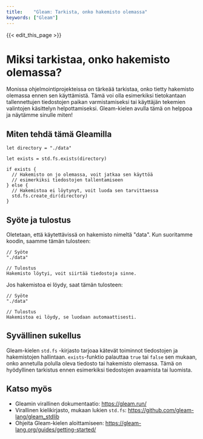 ```yaml
---
title:    "Gleam: Tarkista, onko hakemisto olemassa"
keywords: ["Gleam"]
---
```


{{< edit_this_page >}}

# Miksi tarkistaa, onko hakemisto olemassa? 

Monissa ohjelmointiprojekteissa on tärkeää tarkistaa, onko tietty hakemisto olemassa ennen sen käyttämistä. Tämä voi olla esimerkiksi tietokantaan tallennettujen tiedostojen paikan varmistamiseksi tai käyttäjän tekemien valintojen käsittelyn helpottamiseksi. Gleam-kielen avulla tämä on helppoa ja näytämme sinulle miten!

## Miten tehdä tämä Gleamilla

```Gleam
let directory = "./data"

let exists = std.fs.exists(directory)

if exists {
  // Hakemisto on jo olemassa, voit jatkaa sen käyttöä
  // esimerkiksi tiedostojen tallentamiseen
} else {
  // Hakemistoa ei löytynyt, voit luoda sen tarvittaessa
  std.fs.create_dir(directory)
}
```

## Syöte ja tulostus

Oletetaan, että käytettävissä on hakemisto nimeltä "data". Kun suoritamme koodin, saamme tämän tulosteen:

```
// Syöte
"./data"

// Tulostus
Hakemisto löytyi, voit siirtää tiedostoja sinne.
```

Jos hakemistoa ei löydy, saat tämän tulosteen:

```
// Syöte
"./data"

// Tulostus
Hakemistoa ei löydy, se luodaan automaattisesti.
```

## Syvällinen sukellus

Gleam-kielen `std.fs` -kirjasto tarjoaa kätevät toiminnot tiedostojen ja hakemistojen hallintaan. `exists`-funktio palauttaa `true` tai `false` sen mukaan, onko annetulla polulla oleva tiedosto tai hakemisto olemassa. Tämä on hyödyllinen tarkistus ennen esimerkiksi tiedostojen avaamista tai luomista.

## Katso myös

- Gleamin virallinen dokumentaatio: https://gleam.run/
- Virallinen kielikirjasto, mukaan lukien `std.fs`: https://github.com/gleam-lang/gleam_stdlib
- Ohjeita Gleam-kielen aloittamiseen: https://gleam-lang.org/guides/getting-started/